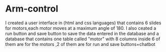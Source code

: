 # Arm-control
I created a user interface in (html and css languages) that contains 6 slides for motors,each motor moves at a maximum angle of 180.
I  also ceated a run button and save button to save the data entered in the database
 and a database that contains one table called "motor" with 8 columns inside 6 of them are for the motors ,2 of them are for run and save buttons+chatbot

